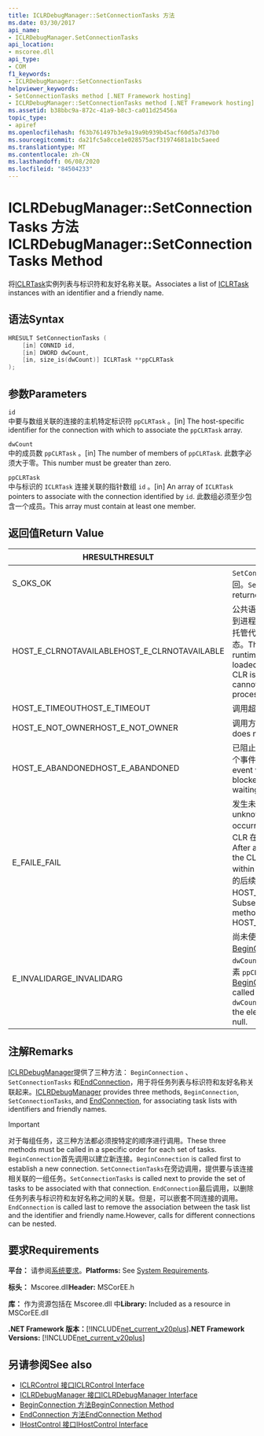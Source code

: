 ```yaml
---
title: ICLRDebugManager::SetConnectionTasks 方法
ms.date: 03/30/2017
api_name:
- ICLRDebugManager.SetConnectionTasks
api_location:
- mscoree.dll
api_type:
- COM
f1_keywords:
- ICLRDebugManager::SetConnectionTasks
helpviewer_keywords:
- SetConnectionTasks method [.NET Framework hosting]
- ICLRDebugManager::SetConnectionTasks method [.NET Framework hosting]
ms.assetid: b38bbc9a-872c-41a9-b8c3-ca011d25456a
topic_type:
- apiref
ms.openlocfilehash: f63b761497b3e9a19a9b939b45acf60d5a7d37b0
ms.sourcegitcommit: da21fc5a8cce1e028575acf31974681a1bc5aeed
ms.translationtype: MT
ms.contentlocale: zh-CN
ms.lasthandoff: 06/08/2020
ms.locfileid: "84504233"
---
```

# <a name="iclrdebugmanagersetconnectiontasks-method"></a><span data-ttu-id="6d214-102">ICLRDebugManager::SetConnectionTasks 方法</span><span class="sxs-lookup"><span data-stu-id="6d214-102">ICLRDebugManager::SetConnectionTasks Method</span></span>
<span data-ttu-id="6d214-103">将[ICLRTask](iclrtask-interface.md)实例列表与标识符和友好名称关联。</span><span class="sxs-lookup"><span data-stu-id="6d214-103">Associates a list of [ICLRTask](iclrtask-interface.md) instances with an identifier and a friendly name.</span></span>  
  
## <a name="syntax"></a><span data-ttu-id="6d214-104">语法</span><span class="sxs-lookup"><span data-stu-id="6d214-104">Syntax</span></span>  
  
```cpp  
HRESULT SetConnectionTasks (  
    [in] CONNID id,  
    [in] DWORD dwCount,  
    [in, size_is(dwCount)] ICLRTask **ppCLRTask  
);  
```  
  
## <a name="parameters"></a><span data-ttu-id="6d214-105">参数</span><span class="sxs-lookup"><span data-stu-id="6d214-105">Parameters</span></span>  
 `id`  
 <span data-ttu-id="6d214-106">中要与数组关联的连接的主机特定标识符 `ppCLRTask` 。</span><span class="sxs-lookup"><span data-stu-id="6d214-106">[in] The host-specific identifier for the connection with which to associate the `ppCLRTask` array.</span></span>  
  
 `dwCount`  
 <span data-ttu-id="6d214-107">中的成员数 `ppCLRTask` 。</span><span class="sxs-lookup"><span data-stu-id="6d214-107">[in] The number of members of `ppCLRTask`.</span></span> <span data-ttu-id="6d214-108">此数字必须大于零。</span><span class="sxs-lookup"><span data-stu-id="6d214-108">This number must be greater than zero.</span></span>  
  
 `ppCLRTask`  
 <span data-ttu-id="6d214-109">中与标识的 `ICLRTask` 连接关联的指针数组 `id` 。</span><span class="sxs-lookup"><span data-stu-id="6d214-109">[in] An array of `ICLRTask` pointers to associate with the connection identified by `id`.</span></span> <span data-ttu-id="6d214-110">此数组必须至少包含一个成员。</span><span class="sxs-lookup"><span data-stu-id="6d214-110">This array must contain at least one member.</span></span>  
  
## <a name="return-value"></a><span data-ttu-id="6d214-111">返回值</span><span class="sxs-lookup"><span data-stu-id="6d214-111">Return Value</span></span>  
  
|<span data-ttu-id="6d214-112">HRESULT</span><span class="sxs-lookup"><span data-stu-id="6d214-112">HRESULT</span></span>|<span data-ttu-id="6d214-113">说明</span><span class="sxs-lookup"><span data-stu-id="6d214-113">Description</span></span>|  
|-------------|-----------------|  
|<span data-ttu-id="6d214-114">S_OK</span><span class="sxs-lookup"><span data-stu-id="6d214-114">S_OK</span></span>|<span data-ttu-id="6d214-115">`SetConnectionTasks`已成功返回。</span><span class="sxs-lookup"><span data-stu-id="6d214-115">`SetConnectionTasks` returned successfully.</span></span>|  
|<span data-ttu-id="6d214-116">HOST_E_CLRNOTAVAILABLE</span><span class="sxs-lookup"><span data-stu-id="6d214-116">HOST_E_CLRNOTAVAILABLE</span></span>|<span data-ttu-id="6d214-117">公共语言运行时（CLR）未加载到进程中，或 CLR 处于无法运行托管代码或成功处理调用的状态。</span><span class="sxs-lookup"><span data-stu-id="6d214-117">The common language runtime (CLR) has not been loaded into a process, or the CLR is in a state in which it cannot run managed code or process the call successfully.</span></span>|  
|<span data-ttu-id="6d214-118">HOST_E_TIMEOUT</span><span class="sxs-lookup"><span data-stu-id="6d214-118">HOST_E_TIMEOUT</span></span>|<span data-ttu-id="6d214-119">调用超时。</span><span class="sxs-lookup"><span data-stu-id="6d214-119">The call timed out.</span></span>|  
|<span data-ttu-id="6d214-120">HOST_E_NOT_OWNER</span><span class="sxs-lookup"><span data-stu-id="6d214-120">HOST_E_NOT_OWNER</span></span>|<span data-ttu-id="6d214-121">调用方不拥有该锁。</span><span class="sxs-lookup"><span data-stu-id="6d214-121">The caller does not own the lock.</span></span>|  
|<span data-ttu-id="6d214-122">HOST_E_ABANDONED</span><span class="sxs-lookup"><span data-stu-id="6d214-122">HOST_E_ABANDONED</span></span>|<span data-ttu-id="6d214-123">已阻止的线程或纤程正在等待某个事件时，该事件被取消。</span><span class="sxs-lookup"><span data-stu-id="6d214-123">An event was canceled while a blocked thread or fiber was waiting on it.</span></span>|  
|<span data-ttu-id="6d214-124">E_FAIL</span><span class="sxs-lookup"><span data-stu-id="6d214-124">E_FAIL</span></span>|<span data-ttu-id="6d214-125">发生未知的灾难性故障。</span><span class="sxs-lookup"><span data-stu-id="6d214-125">An unknown catastrophic failure occurred.</span></span> <span data-ttu-id="6d214-126">方法返回 E_FAIL 后，CLR 在该进程内将不再可用。</span><span class="sxs-lookup"><span data-stu-id="6d214-126">After a method returns E_FAIL, the CLR is no longer usable within the process.</span></span> <span data-ttu-id="6d214-127">对宿主方法的后续调用会返回 HOST_E_CLRNOTAVAILABLE。</span><span class="sxs-lookup"><span data-stu-id="6d214-127">Subsequent calls to hosting methods return HOST_E_CLRNOTAVAILABLE.</span></span>|  
|<span data-ttu-id="6d214-128">E_INVALIDARG</span><span class="sxs-lookup"><span data-stu-id="6d214-128">E_INVALIDARG</span></span>|<span data-ttu-id="6d214-129">尚未使用的此值调用[BeginConnection](iclrdebugmanager-beginconnection-method.md) ，或者 `id` `dwCount` 或 `id` 为零，或的一个元素 `ppCLRTask` 为空。</span><span class="sxs-lookup"><span data-stu-id="6d214-129">[BeginConnection](iclrdebugmanager-beginconnection-method.md) has not been called using this value of `id`, or `dwCount` or `id` is zero, or one of the elements of `ppCLRTask` is null.</span></span>|  
  
## <a name="remarks"></a><span data-ttu-id="6d214-130">注解</span><span class="sxs-lookup"><span data-stu-id="6d214-130">Remarks</span></span>  
 <span data-ttu-id="6d214-131">[ICLRDebugManager](iclrdebugmanager-interface.md)提供了三种方法： `BeginConnection` 、 `SetConnectionTasks` 和[EndConnection](iclrdebugmanager-endconnection-method.md)，用于将任务列表与标识符和友好名称关联起来。</span><span class="sxs-lookup"><span data-stu-id="6d214-131">[ICLRDebugManager](iclrdebugmanager-interface.md) provides three methods, `BeginConnection`, `SetConnectionTasks`, and [EndConnection](iclrdebugmanager-endconnection-method.md), for associating task lists with identifiers and friendly names.</span></span>  
  
> [!IMPORTANT]
> <span data-ttu-id="6d214-132">对于每组任务，这三种方法都必须按特定的顺序进行调用。</span><span class="sxs-lookup"><span data-stu-id="6d214-132">These three methods must be called in a specific order for each set of tasks.</span></span> <span data-ttu-id="6d214-133">`BeginConnection`首先调用以建立新连接。</span><span class="sxs-lookup"><span data-stu-id="6d214-133">`BeginConnection` is called first to establish a new connection.</span></span> <span data-ttu-id="6d214-134">`SetConnectionTasks`在旁边调用，提供要与该连接相关联的一组任务。</span><span class="sxs-lookup"><span data-stu-id="6d214-134">`SetConnectionTasks` is called next to provide the set of tasks to be associated with that connection.</span></span> <span data-ttu-id="6d214-135">`EndConnection`最后调用，以删除任务列表与标识符和友好名称之间的关联。但是，可以嵌套不同连接的调用。</span><span class="sxs-lookup"><span data-stu-id="6d214-135">`EndConnection` is called last to remove the association between the task list and the identifier and friendly name.However, calls for different connections can be nested.</span></span>  
  
## <a name="requirements"></a><span data-ttu-id="6d214-136">要求</span><span class="sxs-lookup"><span data-stu-id="6d214-136">Requirements</span></span>  
 <span data-ttu-id="6d214-137">**平台：** 请参阅[系统要求](../../get-started/system-requirements.md)。</span><span class="sxs-lookup"><span data-stu-id="6d214-137">**Platforms:** See [System Requirements](../../get-started/system-requirements.md).</span></span>  
  
 <span data-ttu-id="6d214-138">**标头：** Mscoree.dll</span><span class="sxs-lookup"><span data-stu-id="6d214-138">**Header:** MSCorEE.h</span></span>  
  
 <span data-ttu-id="6d214-139">**库：** 作为资源包括在 Mscoree.dll 中</span><span class="sxs-lookup"><span data-stu-id="6d214-139">**Library:** Included as a resource in MSCorEE.dll</span></span>  
  
 <span data-ttu-id="6d214-140">**.NET Framework 版本：**[!INCLUDE[net_current_v20plus](../../../../includes/net-current-v20plus-md.md)]</span><span class="sxs-lookup"><span data-stu-id="6d214-140">**.NET Framework Versions:** [!INCLUDE[net_current_v20plus](../../../../includes/net-current-v20plus-md.md)]</span></span>  
  
## <a name="see-also"></a><span data-ttu-id="6d214-141">另请参阅</span><span class="sxs-lookup"><span data-stu-id="6d214-141">See also</span></span>

- [<span data-ttu-id="6d214-142">ICLRControl 接口</span><span class="sxs-lookup"><span data-stu-id="6d214-142">ICLRControl Interface</span></span>](iclrcontrol-interface.md)
- [<span data-ttu-id="6d214-143">ICLRDebugManager 接口</span><span class="sxs-lookup"><span data-stu-id="6d214-143">ICLRDebugManager Interface</span></span>](iclrdebugmanager-interface.md)
- [<span data-ttu-id="6d214-144">BeginConnection 方法</span><span class="sxs-lookup"><span data-stu-id="6d214-144">BeginConnection Method</span></span>](iclrdebugmanager-beginconnection-method.md)
- [<span data-ttu-id="6d214-145">EndConnection 方法</span><span class="sxs-lookup"><span data-stu-id="6d214-145">EndConnection Method</span></span>](iclrdebugmanager-endconnection-method.md)
- [<span data-ttu-id="6d214-146">IHostControl 接口</span><span class="sxs-lookup"><span data-stu-id="6d214-146">IHostControl Interface</span></span>](ihostcontrol-interface.md)
